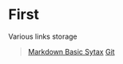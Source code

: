 # First
Various links storage

> [Markdown Basic Sytax](https://www.markdownguide.org/basic-syntax/)
> [Git](https://git-scm.com/)
